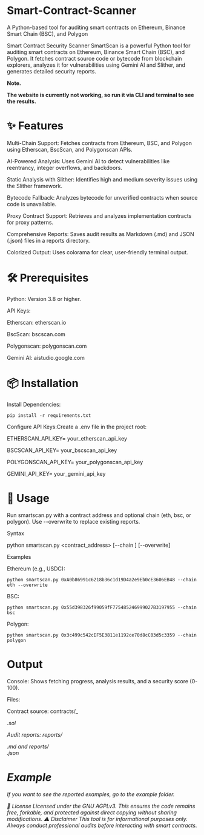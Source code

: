# Smart-Contract-Scanner
A Python-based tool for auditing smart contracts on Ethereum, Binance Smart Chain (BSC), and Polygon

Smart Contract Security Scanner
SmartScan is a powerful Python tool for auditing smart contracts on Ethereum, Binance Smart Chain (BSC), and Polygon. It fetches contract source code or bytecode from blockchain explorers, analyzes it for vulnerabilities using Gemini AI and Slither, and generates detailed security reports.

**Note.**

**The website is currently not working, so run it via CLI and terminal to see the results.**


# ✨ Features

Multi-Chain Support: Fetches contracts from Ethereum, BSC, and Polygon using Etherscan, BscScan, and Polygonscan APIs.

AI-Powered Analysis: Uses Gemini AI to detect vulnerabilities like reentrancy, integer overflows, and backdoors.

Static Analysis with Slither: Identifies high and medium severity issues using the Slither framework.

Bytecode Fallback: Analyzes bytecode for unverified contracts when source code is unavailable.

Proxy Contract Support: Retrieves and analyzes implementation contracts for proxy patterns.

Comprehensive Reports: Saves audit results as Markdown (.md) and JSON (.json) files in a reports directory.

Colorized Output: Uses colorama for clear, user-friendly terminal output.

# 🛠 Prerequisites

Python: Version 3.8 or higher.

API Keys:

Etherscan: etherscan.io

BscScan: bscscan.com

Polygonscan: polygonscan.com

Gemini AI: aistudio.google.com


# 📦 Installation


Install Dependencies:

```
pip install -r requirements.txt
```

Configure API Keys:Create a .env file in the project root:

ETHERSCAN_API_KEY= your_etherscan_api_key

BSCSCAN_API_KEY= your_bscscan_api_key

POLYGONSCAN_API_KEY= your_polygonscan_api_key

GEMINI_API_KEY= your_gemini_api_key


# 🚀 Usage

Run smartscan.py with a contract address and optional chain (eth, bsc, or polygon). Use --overwrite to replace existing reports.

Syntax

python smartscan.py <contract_address> [--chain <chain>] [--overwrite]

Examples

Ethereum (e.g., USDC):
```
python smartscan.py 0xA0b86991c6218b36c1d19D4a2e9Eb0cE3606EB48 --chain eth --overwrite
```

BSC:
```
python smartscan.py 0x55d398326f99059fF775485246999027B3197955 --chain bsc
```

Polygon:
```
python smartscan.py 0x3c499c542cEF5E3811e1192ce70d8cC03d5c3359 --chain polygon
```


# Output

Console: Shows fetching progress, analysis results, and a security score (0-100).

Files:

Contract source: contracts/<chain>_<address>.sol

Audit reports: reports/<chain>_<address>.md and reports/<chain>_<address>.json


# Example 
If you want to see the reported examples, go to the example folder.

📜 License
Licensed under the GNU AGPLv3. This ensures the code remains free, forkable, and protected against direct copying without sharing modifications.
⚠️ Disclaimer
This tool is for informational purposes only. Always conduct professional audits before interacting with smart contracts.
